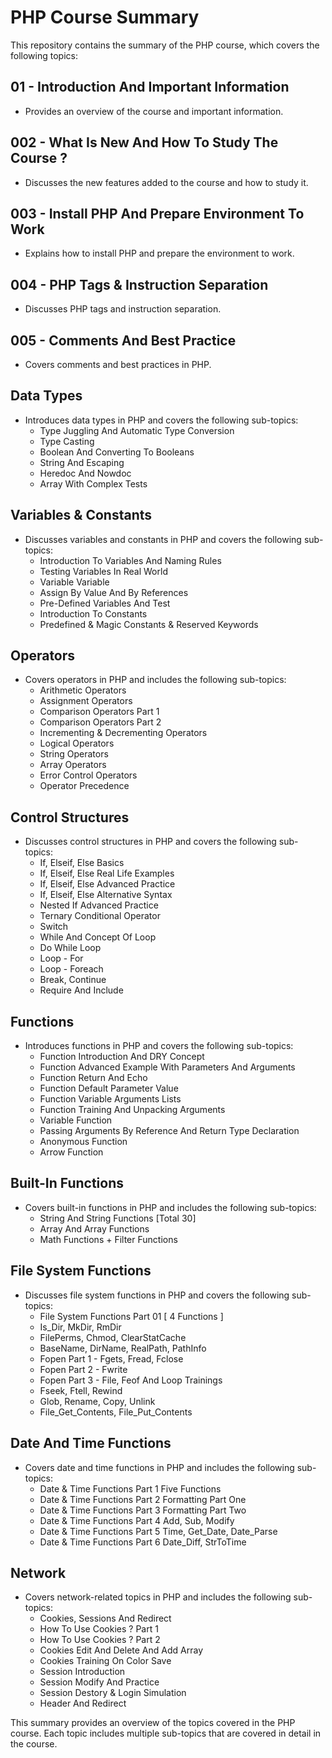  # PHP Course Summary

This repository contains the summary of the PHP course, which covers the following topics:

## 01 - Introduction And Important Information
- Provides an overview of the course and important information.

## 002 - What Is New And How To Study The Course ?
- Discusses the new features added to the course and how to study it.

## 003 - Install PHP And Prepare Environment To Work
- Explains how to install PHP and prepare the environment to work.

## 004 - PHP Tags & Instruction Separation
- Discusses PHP tags and instruction separation.

## 005 - Comments And Best Practice
- Covers comments and best practices in PHP.

## Data Types
- Introduces data types in PHP and covers the following sub-topics:
  - Type Juggling And Automatic Type Conversion
  - Type Casting
  - Boolean And Converting To Booleans
  - String And Escaping
  - Heredoc And Nowdoc
  - Array With Complex Tests

## Variables & Constants
- Discusses variables and constants in PHP and covers the following sub-topics:
  - Introduction To Variables And Naming Rules
  - Testing Variables In Real World
  - Variable Variable
  - Assign By Value And By References
  - Pre-Defined Variables And Test
  - Introduction To Constants
  - Predefined & Magic Constants & Reserved Keywords

## Operators
- Covers operators in PHP and includes the following sub-topics:
  - Arithmetic Operators
  - Assignment Operators
  - Comparison Operators Part 1
  - Comparison Operators Part 2
  - Incrementing & Decrementing Operators
  - Logical Operators
  - String Operators
  - Array Operators
  - Error Control Operators
  - Operator Precedence

## Control Structures
- Discusses control structures in PHP and covers the following sub-topics:
  - If, Elseif, Else Basics
  - If, Elseif, Else Real Life Examples
  - If, Elseif, Else Advanced Practice
  - If, Elseif, Else Alternative Syntax
  - Nested If Advanced Practice
  - Ternary Conditional Operator
  - Switch
  - While And Concept Of Loop
  - Do While Loop
  - Loop - For
  - Loop - Foreach
  - Break, Continue
  - Require And Include

## Functions
- Introduces functions in PHP and covers the following sub-topics:
  - Function Introduction And DRY Concept
  - Function Advanced Example With Parameters And Arguments
  - Function Return And Echo
  - Function Default Parameter Value
  - Function Variable Arguments Lists
  - Function Training And Unpacking Arguments
  - Variable Function
  - Passing Arguments By Reference And Return Type Declaration
  - Anonymous Function
  - Arrow Function

## Built-In Functions 
- Covers built-in functions in PHP and includes the following sub-topics:
  - String And String Functions [Total 30]
  - Array And Array Functions
  - Math Functions + Filter Functions

## File System Functions
- Discusses file system functions in PHP and covers the following sub-topics:
  - File System Functions Part 01 [ 4 Functions ]
  - Is_Dir, MkDir, RmDir
  - FilePerms, Chmod, ClearStatCache
  - BaseName, DirName, RealPath, PathInfo
  - Fopen Part 1 - Fgets, Fread, Fclose
  - Fopen Part 2 - Fwrite
  - Fopen Part 3 - File, Feof And Loop Trainings
  - Fseek, Ftell, Rewind
  - Glob, Rename, Copy, Unlink
  - File_Get_Contents, File_Put_Contents

## Date And Time Functions
- Covers date and time functions in PHP and includes the following sub-topics:
  - Date & Time Functions Part 1 Five Functions
  - Date & Time Functions Part 2 Formatting Part One
  - Date & Time Functions Part 3 Formatting Part Two
  - Date & Time Functions Part 4 Add, Sub, Modify
  - Date & Time Functions Part 5 Time, Get_Date, Date_Parse
  - Date & Time Functions Part 6 Date_Diff, StrToTime

## Network 
- Covers network-related topics in PHP and includes the following sub-topics:
  - Cookies, Sessions And Redirect
  - How To Use Cookies ? Part 1
  - How To Use Cookies ? Part 2
  - Cookies Edit And Delete And Add Array
  - Cookies Training On Color Save
  - Session Introduction
  - Session Modify And Practice
  - Session Destory & Login Simulation
  - Header And Redirect

This summary provides an overview of the topics covered in the PHP course. Each topic includes multiple sub-topics that are covered in detail in the course.